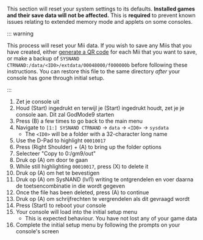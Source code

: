 This section will reset your system settings to its defaults. **Installed games and their save data will not be affected.** This is **required** to prevent known issues relating to extended memory mode and applets on some consoles.

::: warning

This process will reset your Mii data. If you wish to save any Miis that you have created, either [generate a QR code](https://en-americas-support.nintendo.com/app/answers/detail/a_id/298/~/how-to-generate-a-qr-code%E2%84%A2-for-a-mii) for each Mii that you want to save, or make a backup of `SYSNAND CTRNAND:/data/<ID0>/extdata/00048000/f000000b` before following these instructions. You can restore this file to the same directory _after_ your console has gone through initial setup.

:::

1. Zet je console uit
2. Houd (Start) ingedrukt en terwijl je (Start) ingedrukt houdt, zet je je console aan. Dit zal GodMode9 starten
3. Press (B) a few times to go back to the main menu
4. Navigate to `[1:] SYSNAND CTRNAND` -> `data` -> `<ID0>` -> `sysdata`
    - The `<ID0>` will be a folder with a 32-character long name
5. Use the D-Pad to highlight `00010017`
6. Press (Right Shoulder) + (A) to bring up the folder options
7. Selecteer "Copy to 0:/gm9/out"
8. Druk op (A) om door te gaan
9. While still highlighting `00010017`, press (X) to delete it
10. Druk op (A) om het te bevestigen
11. Druk op (A) om SysNAND (lvl1) writing te ontgrendelen en voer daarna de toetsencombinatie in die wordt gegeven
12. Once the file has been deleted, press (A) to continue
13. Druk op (A) om schrijfrechten te vergrendelen als dit gevraagd wordt
14. Press (Start) to reboot your console
15. Your console will load into the initial setup menu
    - This is expected behaviour. You have not lost any of your game data
16. Complete the initial setup menu by following the prompts on your console's screen
